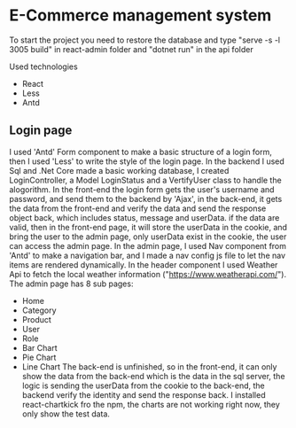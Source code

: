 # E-Commerce management system

To start the project you need to restore the database and type "serve -s -l 3005 build" in react-admin folder and "dotnet run" in the api folder

Used technologies
* React
* Less
* Antd

## Login page
I used 'Antd' Form component to make a basic structure of a login form, then I used 'Less' to write the style of the login page. In the backend I used Sql and .Net Core made a basic working database, I created LoginController, a Model LoginStatus and a VertifyUser class to handle the alogorithm. In the front-end the login form gets the user's username and password, and send them to the backend by 'Ajax',
in the back-end, it gets the data from the front-end and verify the data and send the response object back, which includes status, message and userData. if the data are valid, then in the front-end page, it will store the userData in the cookie, and bring the user to the admin page, only userData exist in the cookie, the user can access the admin page.
In the admin page, I used Nav component from 'Antd' to make a navigation bar, and I made a nav config js file to let the nav items are rendered dynamically. In the header component I used Weather Api to fetch the local weather information ("https://www.weatherapi.com/").
The admin page has 8 sub pages:
* Home
* Category
* Product
* User
* Role
* Bar Chart
* Pie Chart
* Line Chart
The back-end is unfinished, so in the front-end, it can only show the data from the back-end which is the data in the sql server, the logic is sending the userData from the cookie to the back-end, the backend verify the identity and send the response back. I installed react-chartkick fro the npm, the charts are not working right now, they only show the test data.


